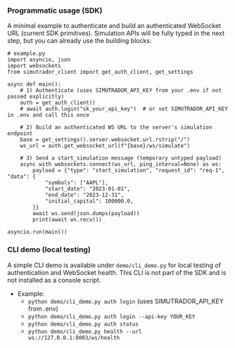 ### Programmatic usage (SDK)

A minimal example to authenticate and build an authenticated WebSocket URL (current SDK primitives). Simulation APIs will be fully typed in the next step, but you can already use the building blocks:

```
# example.py
import asyncio, json
import websockets
from simutrador_client import get_auth_client, get_settings

async def main():
    # 1) Authenticate (uses SIMUTRADOR_API_KEY from your .env if not passed explicitly)
    auth = get_auth_client()
    # await auth.login("sk_your_api_key")  # or set SIMUTRADOR_API_KEY in .env and call this once

    # 2) Build an authenticated WS URL to the server's simulation endpoint
    base = get_settings().server.websocket.url.rstrip("/")
    ws_url = auth.get_websocket_url(f"{base}/ws/simulate")

    # 3) Send a start_simulation message (temporary untyped payload)
    async with websockets.connect(ws_url, ping_interval=None) as ws:
        payload = {"type": "start_simulation", "request_id": "req-1", "data": {
            "symbols": ["AAPL"],
            "start_date": "2023-01-01",
            "end_date": "2023-12-31",
            "initial_capital": 100000.0,
        }}
        await ws.send(json.dumps(payload))
        print(await ws.recv())

asyncio.run(main())
```


### CLI demo (local testing)

A simple CLI demo is available under `demo/cli_demo.py` for local testing of authentication and WebSocket health. This CLI is not part of the SDK and is not installed as a console script.

- Example:
  - `python demo/cli_demo.py auth login` (uses SIMUTRADOR_API_KEY from .env)
  - `python demo/cli_demo.py auth login --api-key YOUR_KEY`
  - `python demo/cli_demo.py auth status`
  - `python demo/cli_demo.py health --url ws://127.0.0.1:8003/ws/health`
